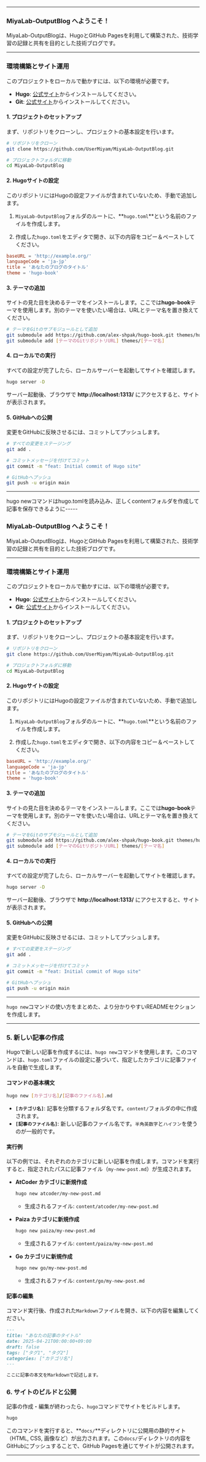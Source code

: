 
-----

### MiyaLab-OutputBlog へようこそ！

MiyaLab-OutputBlogは、HugoとGitHub Pagesを利用して構築された、技術学習の記録と共有を目的とした技術ブログです。

-----

### 環境構築とサイト運用

このプロジェクトをローカルで動かすには、以下の環境が必要です。

  - **Hugo**: [公式サイト](https://gohugo.io/)からインストールしてください。
  - **Git**: [公式サイト](https://git-scm.com/)からインストールしてください。

#### 1\. プロジェクトのセットアップ

まず、リポジトリをクローンし、プロジェクトの基本設定を行います。

```sh
# リポジトリをクローン
git clone https://github.com/UserMiyam/MiyaLab-OutputBlog.git

# プロジェクトフォルダに移動
cd MiyaLab-OutputBlog
```

#### 2\. Hugoサイトの設定

このリポジトリにはHugoの設定ファイルが含まれていないため、手動で追加します。

1.  `MiyaLab-OutputBlog`フォルダのルートに、\*\*`hugo.toml`\*\*という名前のファイルを作成します。

2.  作成した`hugo.toml`をエディタで開き、以下の内容をコピー＆ペーストしてください。

   ```toml
  baseURL = 'http://example.org/'
  languageCode = 'ja-jp'
  title = 'あなたのブログのタイトル'
  theme = 'hugo-book'
  ```

#### 3\. テーマの追加

サイトの見た目を決めるテーマをインストールします。ここでは**hugo-book**テーマを使用します。別のテーマを使いたい場合は、URLとテーマ名を置き換えてください。

```sh
# テーマをGitのサブモジュールとして追加
git submodule add https://github.com/alex-shpak/hugo-book.git themes/hugo-book
git submodule add [テーマのGitリポジトリURL] themes/[テーマ名]
```

#### 4\. ローカルでの実行

すべての設定が完了したら、ローカルサーバーを起動してサイトを確認します。

```sh
hugo server -D
```

サーバー起動後、ブラウザで **http://localhost:1313/** にアクセスすると、サイトが表示されます。

#### 5\. GitHubへの公開

変更をGitHubに反映させるには、コミットしてプッシュします。

```sh
# すべての変更をステージング
git add .

# コミットメッセージを付けてコミット
git commit -m "feat: Initial commit of Hugo site"

# GitHubへプッシュ
git push -u origin main
```

-----
hugo newコマンドはhugo.tomlを読み込み、正しくcontentフォルダを作成して記事を保存できるように-----

### MiyaLab-OutputBlog へようこそ！

MiyaLab-OutputBlogは、HugoとGitHub Pagesを利用して構築された、技術学習の記録と共有を目的とした技術ブログです。

-----

### 環境構築とサイト運用

このプロジェクトをローカルで動かすには、以下の環境が必要です。

  - **Hugo**: [公式サイト](https://gohugo.io/)からインストールしてください。
  - **Git**: [公式サイト](https://git-scm.com/)からインストールしてください。

#### 1\. プロジェクトのセットアップ

まず、リポジトリをクローンし、プロジェクトの基本設定を行います。

```sh
# リポジトリをクローン
git clone https://github.com/UserMiyam/MiyaLab-OutputBlog.git

# プロジェクトフォルダに移動
cd MiyaLab-OutputBlog
```

#### 2\. Hugoサイトの設定

このリポジトリにはHugoの設定ファイルが含まれていないため、手動で追加します。

1.  `MiyaLab-OutputBlog`フォルダのルートに、\*\*`hugo.toml`\*\*という名前のファイルを作成します。

2.  作成した`hugo.toml`をエディタで開き、以下の内容をコピー＆ペーストしてください。

   ```toml
  baseURL = 'http://example.org/'
  languageCode = 'ja-jp'
  title = 'あなたのブログのタイトル'
  theme = 'hugo-book'
  ```

#### 3\. テーマの追加

サイトの見た目を決めるテーマをインストールします。ここでは**hugo-book**テーマを使用します。別のテーマを使いたい場合は、URLとテーマ名を置き換えてください。

```sh
# テーマをGitのサブモジュールとして追加
git submodule add https://github.com/alex-shpak/hugo-book.git themes/hugo-book
git submodule add [テーマのGitリポジトリURL] themes/[テーマ名]
```

#### 4\. ローカルでの実行

すべての設定が完了したら、ローカルサーバーを起動してサイトを確認します。

```sh
hugo server -D
```

サーバー起動後、ブラウザで **http://localhost:1313/** にアクセスすると、サイトが表示されます。

#### 5\. GitHubへの公開

変更をGitHubに反映させるには、コミットしてプッシュします。

```sh
# すべての変更をステージング
git add .

# コミットメッセージを付けてコミット
git commit -m "feat: Initial commit of Hugo site"

# GitHubへプッシュ
git push -u origin main
```

-----
`hugo new`コマンドの使い方をまとめた、より分かりやすいREADMEセクションを作成します。

-----

### 5\. 新しい記事の作成

Hugoで新しい記事を作成するには、`hugo new`コマンドを使用します。このコマンドは、`hugo.toml`ファイルの設定に基づいて、指定したカテゴリに記事ファイルを自動で生成します。

#### コマンドの基本構文

```sh
hugo new [カテゴリ名]/[記事のファイル名].md
```

  - **`[カテゴリ名]`**: 記事を分類するフォルダ名です。`content/`フォルダの中に作成されます。
  - **`[記事のファイル名]`**: 新しい記事のファイル名です。`半角英数字`と`ハイフン`を使うのが一般的です。

#### 実行例

以下の例では、それぞれのカテゴリに新しい記事を作成します。コマンドを実行すると、指定されたパスに記事ファイル（`my-new-post.md`）が生成されます。

  - **AtCoder カテゴリに新規作成**

    ```sh
    hugo new atcoder/my-new-post.md
    ```

      - 生成されるファイル: `content/atcoder/my-new-post.md`

  - **Paiza カテゴリに新規作成**

    ```sh
    hugo new paiza/my-new-post.md
    ```

      - 生成されるファイル: `content/paiza/my-new-post.md`

  - **Go カテゴリに新規作成**

    ```sh
    hugo new go/my-new-post.md
    ```

      - 生成されるファイル: `content/go/my-new-post.md`

#### 記事の編集

コマンド実行後、作成された`Markdown`ファイルを開き、以下の内容を編集してください。

```markdown
---
title: "あなたの記事のタイトル"
date: 2025-04-21T00:00:00+09:00
draft: false
tags: ["タグ1", "タグ2"]
categories: ["カテゴリ名"]
---

ここに記事の本文をMarkdownで記述します。
```


### 6\. サイトのビルドと公開

記事の作成・編集が終わったら、`hugo`コマンドでサイトをビルドします。

```sh
hugo
```

このコマンドを実行すると、\*\*`docs/`\*\*ディレクトリに公開用の静的サイト（HTML, CSS, 画像など）が出力されます。この`docs/`ディレクトリの内容をGitHubにプッシュすることで、GitHub Pagesを通じてサイトが公開されます。

-----

